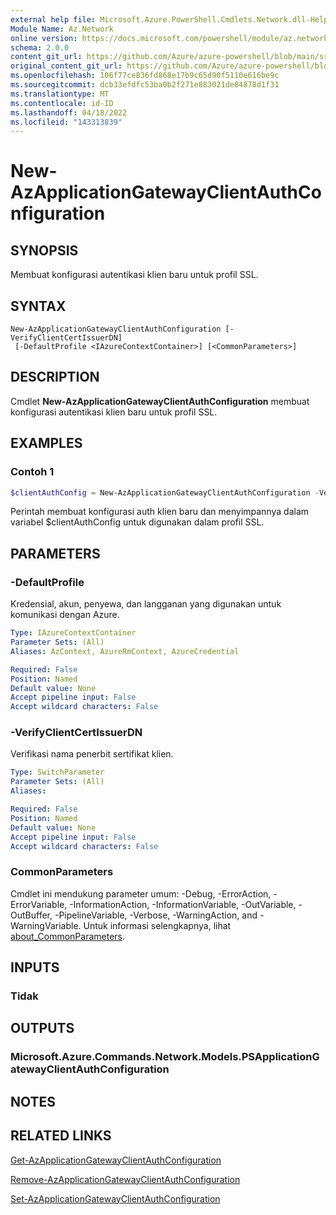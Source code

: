```yaml
---
external help file: Microsoft.Azure.PowerShell.Cmdlets.Network.dll-Help.xml
Module Name: Az.Network
online version: https://docs.microsoft.com/powershell/module/az.network/new-azapplicationgatewayclientauthconfiguration
schema: 2.0.0
content_git_url: https://github.com/Azure/azure-powershell/blob/main/src/Network/Network/help/New-AzApplicationGatewayClientAuthConfiguration.md
original_content_git_url: https://github.com/Azure/azure-powershell/blob/main/src/Network/Network/help/New-AzApplicationGatewayClientAuthConfiguration.md
ms.openlocfilehash: 106f77ce836fd868e17b9c65d90f5110e616be9c
ms.sourcegitcommit: dcb33efdfc53ba0b2f271e883021de84878d1f31
ms.translationtype: MT
ms.contentlocale: id-ID
ms.lasthandoff: 04/18/2022
ms.locfileid: "143313839"
---
```

# New-AzApplicationGatewayClientAuthConfiguration

## SYNOPSIS
Membuat konfigurasi autentikasi klien baru untuk profil SSL.

## SYNTAX

```
New-AzApplicationGatewayClientAuthConfiguration [-VerifyClientCertIssuerDN]
 [-DefaultProfile <IAzureContextContainer>] [<CommonParameters>]
```

## DESCRIPTION
Cmdlet **New-AzApplicationGatewayClientAuthConfiguration** membuat konfigurasi autentikasi klien baru untuk profil SSL.

## EXAMPLES

### Contoh 1
```powershell
$clientAuthConfig = New-AzApplicationGatewayClientAuthConfiguration -VerifyClientCertIssuerDN
```

Perintah membuat konfigurasi auth klien baru dan menyimpannya dalam variabel $clientAuthConfig untuk digunakan dalam profil SSL.

## PARAMETERS

### -DefaultProfile
Kredensial, akun, penyewa, dan langganan yang digunakan untuk komunikasi dengan Azure.

```yaml
Type: IAzureContextContainer
Parameter Sets: (All)
Aliases: AzContext, AzureRmContext, AzureCredential

Required: False
Position: Named
Default value: None
Accept pipeline input: False
Accept wildcard characters: False
```

### -VerifyClientCertIssuerDN
Verifikasi nama penerbit sertifikat klien.

```yaml
Type: SwitchParameter
Parameter Sets: (All)
Aliases:

Required: False
Position: Named
Default value: None
Accept pipeline input: False
Accept wildcard characters: False
```

### CommonParameters
Cmdlet ini mendukung parameter umum: -Debug, -ErrorAction, -ErrorVariable, -InformationAction, -InformationVariable, -OutVariable, -OutBuffer, -PipelineVariable, -Verbose, -WarningAction, and -WarningVariable. Untuk informasi selengkapnya, lihat [about_CommonParameters](http://go.microsoft.com/fwlink/?LinkID=113216).

## INPUTS

### Tidak

## OUTPUTS

### Microsoft.Azure.Commands.Network.Models.PSApplicationGatewayClientAuthConfiguration

## NOTES

## RELATED LINKS

[Get-AzApplicationGatewayClientAuthConfiguration](./Get-AzApplicationGatewayClientAuthConfiguration.md)

[Remove-AzApplicationGatewayClientAuthConfiguration](./Remove-AzApplicationGatewayClientAuthConfiguration.md)

[Set-AzApplicationGatewayClientAuthConfiguration](./Set-AzApplicationGatewayClientAuthConfiguration.md)